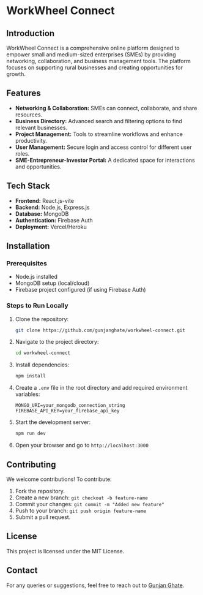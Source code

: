 # WorkWheel Connect

## Introduction
WorkWheel Connect is a comprehensive online platform designed to empower small and medium-sized enterprises (SMEs) by providing networking, collaboration, and business management tools. The platform focuses on supporting rural businesses and creating opportunities for growth.

## Features
- **Networking & Collaboration:** SMEs can connect, collaborate, and share resources.
- **Business Directory:** Advanced search and filtering options to find relevant businesses.
- **Project Management:** Tools to streamline workflows and enhance productivity.
- **User Management:** Secure login and access control for different user roles.
- **SME-Entrepreneur-Investor Portal:** A dedicated space for interactions and opportunities.

## Tech Stack
- **Frontend:** React.js-vite
- **Backend:** Node.js, Express.js
- **Database:** MongoDB
- **Authentication:** Firebase Auth
- **Deployment:** Vercel/Heroku

## Installation
### Prerequisites
- Node.js installed
- MongoDB setup (local/cloud)
- Firebase project configured (if using Firebase Auth)

### Steps to Run Locally
1. Clone the repository:
   ```sh
   git clone https://github.com/gunjanghate/workwheel-connect.git
   ```
2. Navigate to the project directory:
   ```sh
   cd workwheel-connect
   ```
3. Install dependencies:
   ```sh
   npm install
   ```
4. Create a `.env` file in the root directory and add required environment variables:
   ```env
   MONGO_URI=your_mongodb_connection_string
   FIREBASE_API_KEY=your_firebase_api_key
   ```
5. Start the development server:
   ```sh
   npm run dev
   ```
6. Open your browser and go to `http://localhost:3000`

## Contributing
We welcome contributions! To contribute:
1. Fork the repository.
2. Create a new branch: `git checkout -b feature-name`
3. Commit your changes: `git commit -m "Added new feature"`
4. Push to your branch: `git push origin feature-name`
5. Submit a pull request.

## License
This project is licensed under the MIT License.

## Contact
For any queries or suggestions, feel free to reach out to [Gunjan Ghate](https://github.com/gunjanghate).

